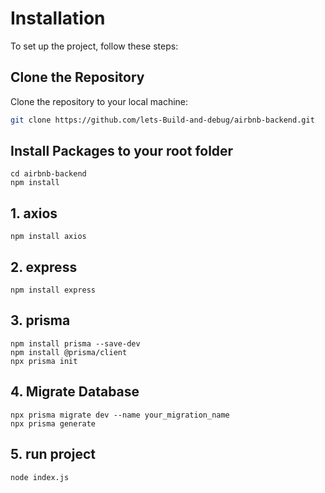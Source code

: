   # Installation

To set up the project, follow these steps:

##  Clone the Repository

Clone the repository to your local machine:

```bash
git clone https://github.com/lets-Build-and-debug/airbnb-backend.git
```

##  Install Packages to your root folder

```
cd airbnb-backend
npm install
```
##  1. axios 
```
npm install axios
```
## 2. express ##
```
npm install express
```
## 3. prisma 
```
npm install prisma --save-dev
npm install @prisma/client
npx prisma init
```

## 4. Migrate Database 

```
npx prisma migrate dev --name your_migration_name
npx prisma generate
```

## 5. run project 

```
node index.js
```











